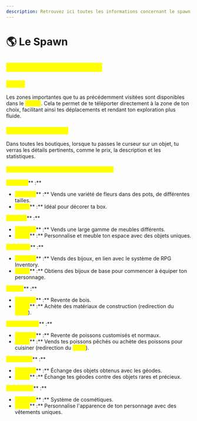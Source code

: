 ```yaml
---
description: Retrouvez ici toutes les informations concernant le spawn
---
```


# 🌎 Le Spawn

## <mark style="color:yellow;">Interaction avec le spawn</mark>&#x20;

### <mark style="color:yellow;">Codex</mark>

Les zones importantes que tu as précédemment visitées sont disponibles dans le <mark style="color:yellow;">**`/codex`**</mark>. Cela te permet de te téléporter directement à la zone de ton choix, facilitant ainsi tes déplacements et rendant ton exploration plus fluide.

### <mark style="color:yellow;">Système de boutique</mark>

Dans toutes les boutiques, lorsque tu passes le curseur sur un objet, tu verras les détails pertinents, comme le prix, la description et les statistiques.

#### <mark style="color:yellow;">**Liste des boutiques et leur fonctionnement**</mark>

<mark style="color:yellow;">**Fleuriste**</mark>** :**

* <mark style="color:yellow;">**Produits**</mark>** :** Vends une variété de fleurs dans des pots, de différentes tailles.
* <mark style="color:yellow;">**Utilité**</mark>** :** Idéal pour décorer ta box.

<mark style="color:yellow;">**Mobilier**</mark>** :**

* <mark style="color:yellow;">**Produits**</mark>** :** Vends une large gamme de meubles différents.
* <mark style="color:yellow;">**Utilité**</mark>** :** Personnalise et meuble ton espace avec des objets uniques.

<mark style="color:yellow;">**Bijouterie**</mark>** :**

* <mark style="color:yellow;">**Produits**</mark>** :** Vends des bijoux, en lien avec le système de RPG Inventory.
* <mark style="color:yellow;">**Utilité**</mark>** :** Obtiens des bijoux de base pour commencer à équiper ton personnage.

<mark style="color:yellow;">**Scierie**</mark>** :**

* <mark style="color:yellow;">**Produits**</mark>** :** Revente de bois.
* <mark style="color:yellow;">**Utilité**</mark>** :** Achète des matériaux de construction (redirection du <mark style="color:yellow;">**`/shop`**</mark>).

<mark style="color:yellow;">**Poissonnerie**</mark>** :**

* <mark style="color:yellow;">**Produits**</mark>** :** Revente de poissons customisés et normaux.
* <mark style="color:yellow;">**Utilité**</mark>** :** Vends tes poissons pêchés ou achète des poissons pour cuisiner (redirection du <mark style="color:yellow;">**`/shop`**</mark>).

<mark style="color:yellow;">**Antiquaire**</mark>** :**

* <mark style="color:yellow;">**Produits**</mark>** :** Échange des objets obtenus avec les géodes.
* <mark style="color:yellow;">**Utilité**</mark>** :** Échange tes géodes contre des objets rares et précieux.

<mark style="color:yellow;">**Vêtements**</mark>** :**

* <mark style="color:yellow;">**Produits**</mark>** :** Système de cosmétiques.
* <mark style="color:yellow;">**Utilité**</mark>** :** Personnalise l'apparence de ton personnage avec des vêtements uniques.
